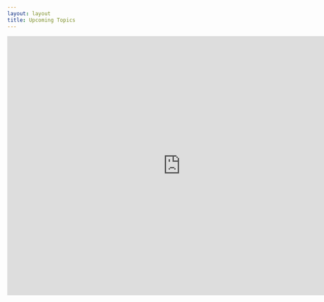 ```yaml
---
layout: layout
title: Upcoming Topics
---
```


<section class="content">


<iframe src="https://www.google.com/calendar/embed?src=swinburne.eresearch%40gmail.com&ctz=Australia/Hobart" style="border: 0" width="800" height="600" frameborder="0" scrolling="no"></iframe>

</section>

